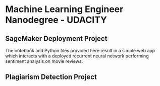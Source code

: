 # Machine Learning Engineer Nanodegree - UDACITY

## SageMaker Deployment Project

The notebook and Python files provided here result in a simple web app which interacts with a deployed recurrent neural network performing sentiment analysis on movie reviews. 

## Plagiarism Detection Project




